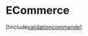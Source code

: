 # ECommerce

[!include[validationcommande](ecommerce.validationcommande.autogen.md)]














































































































































